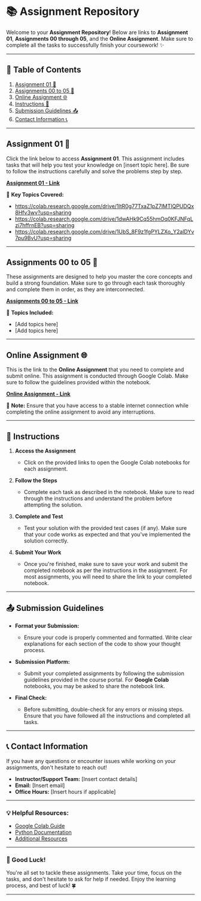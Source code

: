 # 📚 Assignment Repository

Welcome to your **Assignment Repository**! Below are links to **Assignment 01**, **Assignments 00 through 05**, and the **Online Assignment**. Make sure to complete all the tasks to successfully finish your coursework! ✨

---

## 🚀 Table of Contents

1. [Assignment 01 📖](https://colab.research.google.com/drive/1ltR0g77TxaZ1pZ7lMTlQPUDQx8Hfv3wv?usp=sharing)
2. [Assignments 00 to 05 🎯](https://colab.research.google.com/drive/1dwAHk9Cq55hmOq0KFJNFqLzi7hffrnEB?usp=sharing)
3. [Online Assignment 🌐](https://colab.research.google.com/drive/1UbS_8F9z1fgPYLZXo_Y2alDYv7pu9BvU?usp=sharing)
4. [Instructions 📝](#instructions)
5. [Submission Guidelines 📤](#submission-guidelines)
6. [Contact Information 📞](#contact-information)

---

## Assignment 01 📖

Click the link below to access **Assignment 01**. This assignment includes tasks that will help you test your knowledge on [insert topic here]. Be sure to follow the instructions carefully and solve the problems step by step.

[**Assignment 01 - Link**](https://colab.research.google.com/drive/1ltR0g77TxaZ1pZ7lMTlQPUDQx8Hfv3wv?usp=sharing)

🔹 **Key Topics Covered:**
   
   - https://colab.research.google.com/drive/1ltR0g77TxaZ1pZ7lMTlQPUDQx8Hfv3wv?usp=sharing
   - https://colab.research.google.com/drive/1dwAHk9Cq55hmOq0KFJNFqLzi7hffrnEB?usp=sharing
   - https://colab.research.google.com/drive/1UbS_8F9z1fgPYLZXo_Y2alDYv7pu9BvU?usp=sharing

---

## Assignments 00 to 05 🎯

These assignments are designed to help you master the core concepts and build a strong foundation. Make sure to go through each task thoroughly and complete them in order, as they are interconnected.

[**Assignments 00 to 05 - Link**](https://colab.research.google.com/drive/1dwAHk9Cq55hmOq0KFJNFqLzi7hffrnEB?usp=sharing)

🔸 **Topics Included:**
   - [Add topics here]
   - [Add topics here]

---

## Online Assignment 🌐

This is the link to the **Online Assignment** that you need to complete and submit online. This assignment is conducted through Google Colab. Make sure to follow the guidelines provided within the notebook.

[**Online Assignment - Link**](https://colab.research.google.com/drive/1UbS_8F9z1fgPYLZXo_Y2alDYv7pu9BvU?usp=sharing)

🌟 **Note:** Ensure that you have access to a stable internet connection while completing the online assignment to avoid any interruptions.

---

## 📝 Instructions

1. **Access the Assignment**  
   - Click on the provided links to open the Google Colab notebooks for each assignment.

2. **Follow the Steps**  
   - Complete each task as described in the notebook. Make sure to read through the instructions and understand the problem before attempting the solution.

3. **Complete and Test**  
   - Test your solution with the provided test cases (if any). Make sure that your code works as expected and that you've implemented the solution correctly.

4. **Submit Your Work**  
   - Once you're finished, make sure to save your work and submit the completed notebook as per the instructions in the assignment. For most assignments, you will need to share the link to your completed notebook.

---

## 📤 Submission Guidelines

- **Format your Submission:**
  - Ensure your code is properly commented and formatted. Write clear explanations for each section of the code to show your thought process.
  
- **Submission Platform:**
  - Submit your completed assignments by following the submission guidelines provided in the course portal. For **Google Colab** notebooks, you may be asked to share the notebook link.
  
- **Final Check:**
  - Before submitting, double-check for any errors or missing steps. Ensure that you have followed all the instructions and completed all tasks.

---

## 📞 Contact Information

If you have any questions or encounter issues while working on your assignments, don't hesitate to reach out!

- **Instructor/Support Team:** [Insert contact details]
- **Email:** [Insert email]
- **Office Hours:** [Insert hours if applicable]

---

### 💡 Helpful Resources:

- [Google Colab Guide](https://colab.research.google.com/)
- [Python Documentation](https://docs.python.org/)
- [Additional Resources](#)

---

### 🎉 Good Luck!

You're all set to tackle these assignments. Take your time, focus on the tasks, and don't hesitate to ask for help if needed. Enjoy the learning process, and best of luck! 🍀

---
